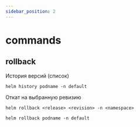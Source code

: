 ```yaml
---
sidebar_position: 2
---
```


# commands

## rollback

История версий (список)
```
helm history podname -n default
```

Откат на выбранную ревизию 

```
helm rollback <release> <revision> -n <namespace>
```

```
helm rollback podname -n default
```
